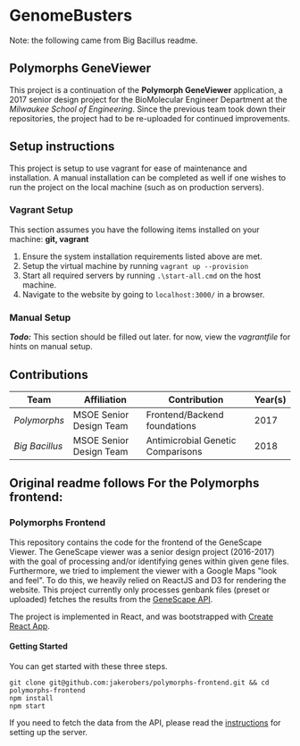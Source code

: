 # GenomeBusters

Note: the following came from Big Bacillus readme.

## Polymorphs GeneViewer

This project is a continuation of the __Polymorph GeneViewer__ application, a
2017 senior design project for the BioMolecular Engineer Department at the
_Milwaukee School of Engineering_. Since the previous team took down their
repositories, the project had to be re-uploaded for continued improvements.

## Setup instructions

This project is setup to use vagrant for ease of maintenance and installation.
A manual installation can be completed as well if one wishes to run the project
on the local machine (such as on production servers).

### Vagrant Setup

This section assumes you have the following items installed on your machine:
__git, vagrant__

1. Ensure the system installation requirements listed above are met.
2. Setup the virtual machine by running ```vagrant up --provision```
3. Start all required servers by running ```.\start-all.cmd``` on the host
   machine.
4. Navigate to the website by going to ```localhost:3000/``` in a browser.

### Manual Setup

___Todo:___ This section should be filled out later. for now, view the
_vagrantfile_ for hints on manual setup.

## Contributions

| Team          | Affiliation              | Contribution                      | Year(s) |
|---------------|--------------------------|-----------------------------------|---------|
|_Polymorphs_   | MSOE Senior Design Team  | Frontend/Backend foundations      | 2017    |
|_Big Bacillus_ | MSOE Senior Design Team  | Antimicrobial Genetic Comparisons | 2018    |
 
## Original readme follows For the Polymorphs frontend:

### Polymorphs Frontend

This repository contains the code for the frontend of the GeneScape Viewer. The GeneScape viewer was a senior design project (2016-2017) with the goal of processing and/or identifying genes within given gene files. Furthermore, we tried to implement the viewer with a Google Maps "look and feel". To do this, we heavily relied on ReactJS and D3 for rendering the website. This project currently only processes genbank files (preset or uploaded) fetches the results from the [GeneScape API](https://github.com/euclideansphere/polymorphs).

The project is implemented in React, and was bootstrapped with [Create React App](https://github.com/facebookincubator/create-react-app).


#### Getting Started

You can get started with these three steps.

```
git clone git@github.com:jakerobers/polymorphs-frontend.git && cd polymorphs-frontend
npm install
npm start
```


If you need to fetch the data from the API, please read the [instructions](https://github.com/euclideansphere/polymorphs/blob/master/README.md) for setting up the server.
